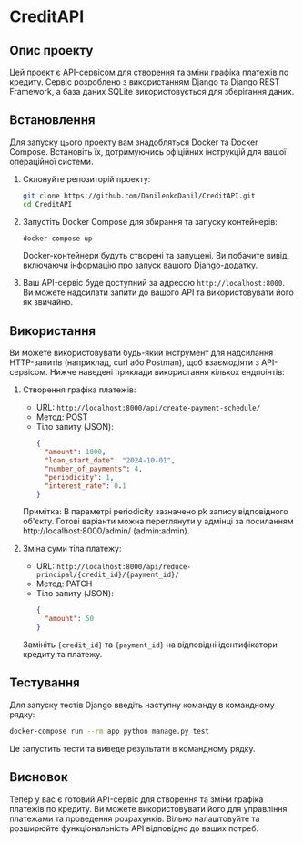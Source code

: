# CreditAPI
## Опис проекту

Цей проект є API-сервісом для створення та зміни графіка платежів по кредиту. Сервіс розроблено з використанням Django та Django REST Framework, а база даних SQLite використовується для зберігання даних.

## Встановлення

Для запуску цього проекту вам знадобляться Docker та Docker Compose. Встановіть їх, дотримуючись офіційних інструкцій для вашої операційної системи.

1. Склонуйте репозиторій проекту:

   ```bash
   git clone https://github.com/DanilenkoDanil/CreditAPI.git
   cd CreditAPI
   ```

2. Запустіть Docker Compose для збирання та запуску контейнерів:

   ```bash
   docker-compose up
   ```

   Docker-контейнери будуть створені та запущені. Ви побачите вивід, включаючи інформацію про запуск вашого Django-додатку.

3. Ваш API-сервіс буде доступний за адресою `http://localhost:8000`. Ви можете надсилати запити до вашого API та використовувати його як звичайно.

## Використання

Ви можете використовувати будь-який інструмент для надсилання HTTP-запитів (наприклад, curl або Postman), щоб взаємодіяти з API-сервісом. Нижче наведені приклади використання кількох ендпоінтів:

1. Створення графіка платежів:
   - URL: `http://localhost:8000/api/create-payment-schedule/`
   - Метод: POST
   - Тіло запиту (JSON):
     ```json
     {
       "amount": 1000,
       "loan_start_date": "2024-10-01",
       "number_of_payments": 4,
       "periodicity": 1,
       "interest_rate": 0.1
     }
     ````
   Примітка: В параметрі periodicity зазначено pk запису відповідного об'єкту. Готові варіанти можна переглянути у адмінці за посиланням http://localhost:8000/admin/ (admin:admin).

2. Зміна суми тіла платежу:
   - URL: `http://localhost:8000/api/reduce-principal/{credit_id}/{payment_id}/`
   - Метод: PATCH
   - Тіло запиту (JSON):
     ```json
     {
       "amount": 50
     }
     ```
   Замініть `{credit_id}` та `{payment_id}` на відповідні ідентифікатори кредиту та платежу.

## Тестування

Для запуску тестів Django введіть наступну команду в командному рядку:

```bash
docker-compose run --rm app python manage.py test
```

Це запустить тести та виведе результати в командному рядку.

## Висновок

Тепер у вас є готовий API-сервіс для створення та зміни графіка платежів по кредиту. Ви можете використовувати його для управління платежами та проведення розрахунків. Вільно налаштовуйте та розширюйте функціональність API відповідно до ваших потреб.
